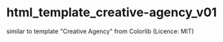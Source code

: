# html_template_creative-agency_v01
similar to template "Creative Agency" from Colorlib (Licence: MIT)
